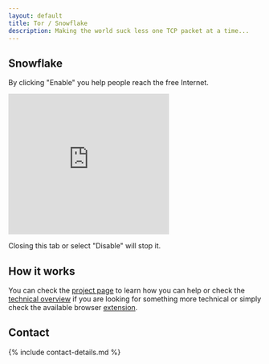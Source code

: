 ```yaml
---
layout: default
title: Tor / Snowflake
description: Making the world suck less one TCP packet at a time...
---
```


<!-- <div style="width:80%; margin:auto">
</div> -->

## Snowflake

By clicking "Enable" you help people reach the free Internet.

<iframe src="https://snowflake.torproject.org/embed.html" width="320" height="280" frameborder="0" scrolling="no"></iframe>

Closing this tab or select "Disable" will stop it.

## How it works

You can check the [project page](https://snowflake.torproject.org) to learn how you can help or check the [technical overview](https://gitlab.torproject.org/tpo/anti-censorship/pluggable-transports/snowflake/-/wikis/Technical%20Overview) if you are looking for something more technical or simply check the available browser [extension](https://snowflake.torproject.org/#extension).

## Contact

{% include contact-details.md %}